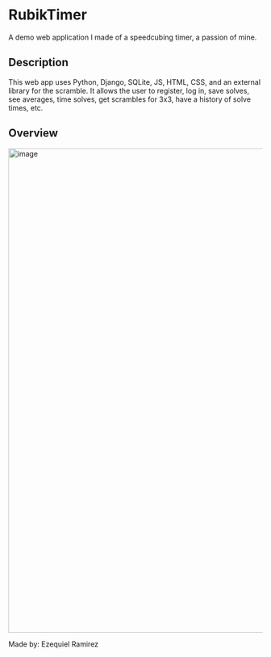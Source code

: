 <h1>RubikTimer</h1>
A demo web application I made of a speedcubing timer, a passion of mine.

<h2>Description</h2>
This web app uses Python, Django, SQLite, JS, HTML, CSS, and an external library for the scramble. 
It allows the user to register, log in, save solves, see averages, time solves, get scrambles for 3x3, have a history of solve times, etc.

<h2>Overview</h2>

<img width="1919" height="960" alt="image" src="https://github.com/user-attachments/assets/8fd99eb9-91e2-4176-b9b0-f3637b155738" />

Made by: Ezequiel Ramirez
